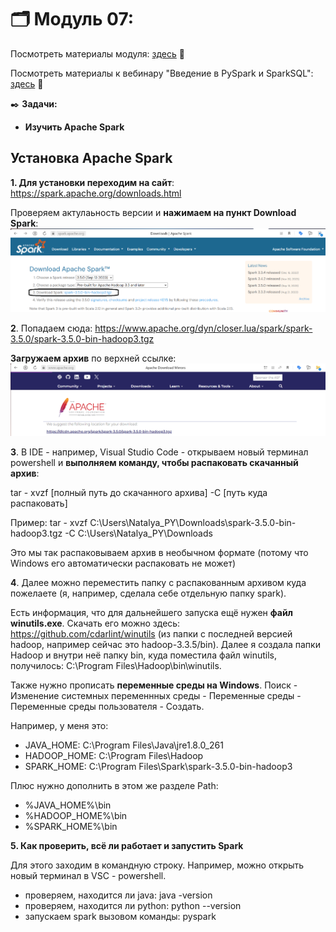 # 🗂️ Модуль 07: 
Посмотреть материалы модуля: [здесь](https://github.com/Data-Learn/data-engineering/tree/master/DE-101%20Modules/Module07 "здесь") 📑


Посмотреть материалы к вебинару "Введение в PySpark и SparkSQL": [здесь](https://github.com/oleg-agapov/getting-started-with-pyspark-ru "здесь") 📑

✒️ **Задачи:** 
- **Изучить Apache Spark**

## Установка Apache Spark

**1. Для установки переходим на сайт**: https://spark.apache.org/downloads.html


Проверяем актулаьность версии и **нажимаем на пункт Download Spark**:
![cover](https://github.com/Malakhova-Natalya/Data_Learn/blob/main/DE-101/Module_07/download%20start.png)


**2**. Попадаем сюда: https://www.apache.org/dyn/closer.lua/spark/spark-3.5.0/spark-3.5.0-bin-hadoop3.tgz


**Загружаем архив** по верхней ссылке:
![cover](https://github.com/Malakhova-Natalya/Data_Learn/blob/main/DE-101/Module_07/download%20apache%20spark.png)


**3**. В IDE - например, Visual Studio Code - открываем новый терминал powershell и **выполняем команду, чтобы распаковать скачанный архив**:


   tar - xvzf [полный путь до скачанного архива] -C [путь куда распаковать]

   
   Пример:    tar - xvzf C:\Users\Natalya_PY\Downloads\spark-3.5.0-bin-hadoop3.tgz -C C:\Users\Natalya_PY\Downloads


Это мы так распаковываем архив в необычном формате (потому что Windows его автоматически распаковать не может)

**4**. Далее можно переместить папку с распакованным архивом куда пожелаете (я, например, сделала себе отдельную папку spark).

Есть информация, что для дальнейшего запуска ещё нужен **файл winutils.exe**. Скачать его можно здесь: https://github.com/cdarlint/winutils (из папки с последней версией hadoop, например сейчас это hadoop-3.3.5/bin). Далее я создала папки Hadoop и внутри неё папку bin, куда поместила файл winutils, получилось: C:\Program Files\Hadoop\bin\winutils.


Также нужно прописать **переменные среды на Windows**. Поиск - Изменение системных переменнных среды - Переменные среды - Переменные среды пользователя - Создать.


Например, у меня это:
- JAVA_HOME: C:\Program Files\Java\jre1.8.0_261
- HADOOP_HOME: C:\Program Files\Hadoop
- SPARK_HOME: C:\Program Files\Spark\spark-3.5.0-bin-hadoop3


Плюс нужно дополнить в этом же разделе Path:
- %JAVA_HOME%\bin
- %HADOOP_HOME%\bin
- %SPARK_HOME%\bin

**5. Как проверить, всё ли работает и запустить Spark**


Для этого заходим в командную строку. Например, можно открыть новый терминал в VSC - powershell.
- проверяем, находится ли java: java -version
- проверяем, находится ли python: python --version
- запускаем spark вызовом команды: pyspark 
